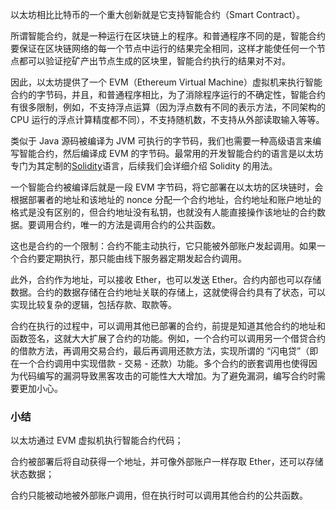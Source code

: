 以太坊相比比特币的一个重大创新就是它支持智能合约（Smart Contract）。

所谓智能合约，就是一种运行在区块链上的程序。和普通程序不同的是，智能合约要保证在区块链网络的每一个节点中运行的结果完全相同，这样才能使任何一个节点都可以验证挖矿产出节点生成的区块里，智能合约执行的结果对不对。

因此，以太坊提供了一个 EVM（Ethereum Virtual Machine）虚拟机来执行智能合约的字节码，并且，和普通程序相比，为了消除程序运行的不确定性，智能合约有很多限制，例如，不支持浮点运算（因为浮点数有不同的表示方法，不同架构的 CPU 运行的浮点计算精度都不同），不支持随机数，不支持从外部读取输入等等。

类似于 Java 源码被编译为 JVM 可执行的字节码，我们也需要一种高级语言来编写智能合约，然后编译成 EVM 的字节码。最常用的开发智能合约的语言是以太坊专门为其定制的[Solidity](https://docs.soliditylang.org/)语言，后续我们会详细介绍 Solidity 的用法。

一个智能合约被编译后就是一段 EVM 字节码，将它部署在以太坊的区块链时，会根据部署者的地址和该地址的 nonce 分配一个合约地址，合约地址和账户地址的格式是没有区别的，但合约地址没有私钥，也就没有人能直接操作该地址的合约数据。要调用合约，唯一的方法是调用合约的公共函数。

这也是合约的一个限制：合约不能主动执行，它只能被外部账户发起调用。如果一个合约要定期执行，那只能由线下服务器定期发起合约调用。

此外，合约作为地址，可以接收 Ether，也可以发送 Ether。合约内部也可以存储数据。合约的数据存储在合约地址关联的存储上，这就使得合约具有了状态，可以实现比较复杂的逻辑，包括存款、取款等。

合约在执行的过程中，可以调用其他已部署的合约，前提是知道其他合约的地址和函数签名，这就大大扩展了合约的功能。例如，一个合约可以调用另一个借贷合约的借款方法，再调用交易合约，最后再调用还款方法，实现所谓的 “闪电贷”（即在一个合约调用中实现借款 - 交易 - 还款）功能。多个合约的嵌套调用也使得因为代码编写的漏洞导致黑客攻击的可能性大大增加。为了避免漏洞，编写合约时需要更加小心。

### 小结

以太坊通过 EVM 虚拟机执行智能合约代码；

合约被部署后将自动获得一个地址，并可像外部账户一样存取 Ether，还可以存储状态数据；

合约只能被动地被外部账户调用，但在执行时可以调用其他合约的公共函数。

